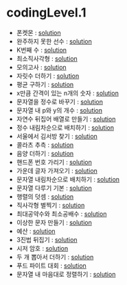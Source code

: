 # codingLevel.1
- 폰켓몬 : [solution](https://github.com/dlrms6172/programmers_coding_test_practice/blob/master/src/programmers/coding/codingLevel1/phoneketmon.java)
- 완주하지 못한 선수 : [solution](https://github.com/dlrms6172/programmers_coding_test_practice/blob/master/src/programmers/coding/codingLevel1/athletes_who_did_not_finish_the_race.java)
- K번째 수 : [solution](https://github.com/dlrms6172/programmers_coding_test_practice/blob/master/src/programmers/coding/codingLevel1/kth_number.java)
- 최소직사각형 : [solution](https://github.com/dlrms6172/programmers_coding_test_practice/blob/master/src/programmers/coding/codingLevel1/minimum_rectangle.java)
- 모의고사 : [solution](https://github.com/dlrms6172/programmers_coding_test_practice/blob/master/src/programmers/coding/codingLevel1/mock_exam.java)
- 자릿수 더하기 : [solution](https://github.com/dlrms6172/programmers_coding_test_practice/blob/master/src/programmers/coding/codingLevel1/add_digits.java)
- 평균 구하기 : [solution](https://github.com/dlrms6172/programmers_coding_test_practice/blob/master/src/programmers/coding/codingLevel1/find_the_average.java)
- x만큼 간격이 있는 n개의 숫자 : [solution](https://github.com/dlrms6172/programmers_coding_test_practice/blob/master/src/programmers/coding/codingLevel1/n_numbers_spaced_apart_by_x.java)
- 문자열을 정수로 바꾸기 : [solution](https://github.com/dlrms6172/programmers_coding_test_practice/blob/master/src/programmers/coding/codingLevel1/convert_string_to_integer.java)
- 문자열 내 p와 y의 개수 : [solution](https://github.com/dlrms6172/programmers_coding_test_practice/blob/master/src/programmers/coding/codingLevel1/number_of_p_and_y_in_string.java)
- 자연수 뒤집어 배열로 만들기 : [solution](https://github.com/dlrms6172/programmers_coding_test_practice/blob/master/src/programmers/coding/codingLevel1/flip_natural_numbers_into_array.java)
- 정수 내림차순으로 배치하기 : [solution](https://github.com/dlrms6172/programmers_coding_test_practice/blob/master/src/programmers/coding/codingLevel1/sort_by_integer_in_descending_order.java)
- 서울에서 김서방 찾기 : [solution](https://github.com/dlrms6172/programmers_coding_test_practice/blob/master/src/programmers/coding/codingLevel1/find_kim_seobang_in_Seoul.java)
- 콜라츠 추측 : [solution](https://github.com/dlrms6172/programmers_coding_test_practice/blob/master/src/programmers/coding/codingLevel1/colatz_guess.java)
- 음양 더하기 : [solution](https://github.com/dlrms6172/programmers_coding_test_practice/blob/master/src/programmers/coding/codingLevel1/yin_yang_plus.java)
- 핸드폰 번호 가리기 : [solution](https://github.com/dlrms6172/programmers_coding_test_practice/blob/master/src/programmers/coding/codingLevel1/hide_your_cell_phone_number.java)
- 가운데 글자 가져오기 : [solution](https://github.com/dlrms6172/programmers_coding_test_practice/blob/master/src/programmers/coding/codingLevel1/get_middle_letter.java)
- 문자열 내림차순으로 배치하기 : [solution](https://github.com/dlrms6172/programmers_coding_test_practice/blob/master/src/programmers/coding/codingLevel1/arrange_strings_in_descending_order.java)
- 문자열 다루기 기본 : [solution](https://github.com/dlrms6172/programmers_coding_test_practice/blob/master/src/programmers/coding/codingLevel1/string_handling_basics.java)
- 행렬의 덧셈 : [solution](https://github.com/dlrms6172/programmers_coding_test_practice/blob/master/src/programmers/coding/codingLevel1/matrix_addition.java)
- 직사각형 별찍기 : [solution](https://github.com/dlrms6172/programmers_coding_test_practice/blob/master/src/programmers/coding/codingLevel1/rectangular_star.java)
- 최대공약수와 최소공배수 : [solution](https://github.com/dlrms6172/programmers_coding_test_practice/blob/master/src/programmers/coding/codingLevel1/greatest_common_divisor_and_least_common_multiple.java)
- 이상한 문자 만들기 : [solution](https://github.com/dlrms6172/programmers_coding_test_practice/blob/master/src/programmers/coding/codingLevel1/create_strange_characters.java)
- 예산 : [solution](https://github.com/dlrms6172/programmers_coding_test_practice/blob/master/src/programmers/coding/codingLevel1/budget.java)
- 3진법 뒤집기 : [solution](https://github.com/dlrms6172/programmers_coding_test_practice/blob/master/src/programmers/coding/codingLevel1/ternary_reversal.java)
- 시저 암호 : [solution](https://github.com/dlrms6172/programmers_coding_test_practice/blob/master/src/programmers/coding/codingLevel1/caesar_cipher.java)
- 두 개 뽑아서 더하기 : [solution](https://github.com/dlrms6172/programmers_coding_test_practice/blob/master/src/programmers/coding/codingLevel1/take_two_and_add_them.java)
- 푸드 파이트 대회 : [solution](https://github.com/dlrms6172/programmers_coding_test_practice/blob/master/src/programmers/coding/codingLevel1/food_fighting_competition.java)
- 문자열 내 마음대로 정렬하기 : [solution](https://github.com/dlrms6172/programmers_coding_test_practice/blob/master/src/programmers/coding/codingLevel1/sort_strings_however_you_want.java)